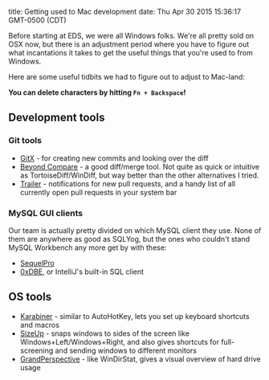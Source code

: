 title: Getting used to Mac development
date: Thu Apr 30 2015 15:36:17 GMT-0500 (CDT)

Before starting at EDS, we were all Windows folks.  We're all pretty sold on OSX now, but there is an adjustment period where you have to figure out what incantations it takes to get the useful things that you're used to from Windows.

Here are some useful tidbits we had to figure out to adjust to Mac-land:

**You can delete characters by hitting `Fn + Backspace`!**

## Development tools

### Git tools

- [GitX](http://gitx.frim.nl/) - for creating new commits and looking over the diff
- [Beyond Compare](http://www.scootersoftware.com/download.php) - a good diff/merge tool.  Not quite as quick or intuitive as TortoiseDiff/WinDiff, but way better than the other alternatives I tried.
- [Trailer](https://github.com/ptsochantaris/trailer) - notifications for new pull requests, and a handy list of all currently open pull requests in your system bar

### MySQL GUI clients

Our team is actually pretty divided on which MySQL client they use.  None of them are anywhere as good as SQLYog, but the ones who couldn't stand MySQL Workbench any more get by with these:

- [SequelPro](http://www.sequelpro.com/)
- [0xDBE](https://www.jetbrains.com/dbe/), or IntelliJ's built-in SQL client

## OS tools

- [Karabiner](https://pqrs.org/osx/karabiner/) - similar to AutoHotKey, lets you set up keyboard shortcuts and macros
- [SizeUp](http://www.irradiatedsoftware.com/sizeup/) - snaps windows to sides of the screen like Windows+Left/Windows+Right, and also gives shortcuts for full-screening and sending windows to different monitors
- [GrandPerspective](http://grandperspectiv.sourceforge.net/) - like WinDirStat, gives a visual overview of hard drive usage
